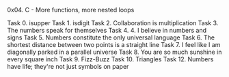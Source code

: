 0x04. C - More functions, more nested loops

Task 0. isupper
Task 1. isdigit
Task 2. Collaboration is multiplication
Task 3. The numbers speak for themselves
Task 4. 4. I believe in numbers and signs
Task 5. Numbers constitute the only universal language
Task 6. The shortest distance between two points is a straight line
Task 7. I feel like I am diagonally parked in a parallel universe
Task 8. You are so much sunshine in every square inch
Task 9. Fizz-Buzz
Task 10. Triangles
Task 12. Numbers have life; they're not just symbols on paper